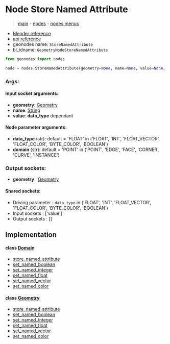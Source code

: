 # Node Store Named Attribute

> [main](../structure.md) - [nodes](nodes.md) - [nodes menus](nodes_menus.md)

- [Blender reference](https://docs.blender.org/manual/en/latest/modeling/geometry_nodes/attribute/store_named_attribute.html)
- [api reference](https://docs.blender.org/api/current/bpy.types.GeometryNodeStoreNamedAttribute.html)
- geonodes name: `StoreNamedAttribute`
- bl_idname: `GeometryNodeStoreNamedAttribute`

```python
from geonodes import nodes

node = nodes.StoreNamedAttribute(geometry=None, name=None, value=None, data_type='FLOAT', domain='POINT')
```

### Args:

#### Input socket arguments:

- **geometry**: [Geometry](Geometry.md)
- **name**: [String](String.md)
- **value**: **data_type** dependant

#### Node parameter arguments:

- **data_type** (str): default = 'FLOAT' in ('FLOAT', 'INT', 'FLOAT_VECTOR', 'FLOAT_COLOR', 'BYTE_COLOR', 'BOOLEAN')
- **domain** (str): default = 'POINT' in ('POINT', 'EDGE', 'FACE', 'CORNER', 'CURVE', 'INSTANCE')

### Output sockets:

- **geometry** : [Geometry](Geometry.md)

#### Shared sockets:

- Driving parameter : ``data_type`` in ('FLOAT', 'INT', 'FLOAT_VECTOR', 'FLOAT_COLOR', 'BYTE_COLOR', 'BOOLEAN')
- Input sockets  : ['value']
- Output sockets : []
## Implementation

#### class [Domain](Domain.md)

 - [store_named_attribute](Domain.md#store_named_attribute)
 - [set_named_boolean](Domain.md#set_named_boolean)
 - [set_named_integer](Domain.md#set_named_integer)
 - [set_named_float](Domain.md#set_named_float)
 - [set_named_vector](Domain.md#set_named_vector)
 - [set_named_color](Domain.md#set_named_color)
#### class [Geometry](Geometry.md)

 - [store_named_attribute](Geometry.md#store_named_attribute)
 - [set_named_boolean](Geometry.md#set_named_boolean)
 - [set_named_integer](Geometry.md#set_named_integer)
 - [set_named_float](Geometry.md#set_named_float)
 - [set_named_vector](Geometry.md#set_named_vector)
 - [set_named_color](Geometry.md#set_named_color)
